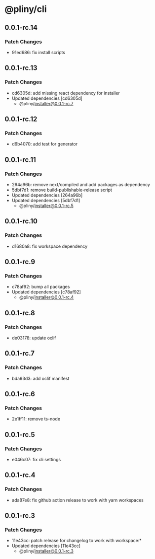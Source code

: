 # @pliny/cli

## 0.0.1-rc.14

### Patch Changes

- 91ed686: fix install scripts

## 0.0.1-rc.13

### Patch Changes

- cd6305d: add missing react dependency for installer
- Updated dependencies [cd6305d]
  - @pliny/installer@0.0.1-rc.7

## 0.0.1-rc.12

### Patch Changes

- d6b4070: add test for generator

## 0.0.1-rc.11

### Patch Changes

- 264a96b: remove next/compiled and add packages as dependency
- 5dbf7d1: remove build-publishable-release script
- Updated dependencies [264a96b]
- Updated dependencies [5dbf7d1]
  - @pliny/installer@0.0.1-rc.5

## 0.0.1-rc.10

### Patch Changes

- d1680a8: fix workspace dependency

## 0.0.1-rc.9

### Patch Changes

- c78af92: bump all packages
- Updated dependencies [c78af92]
  - @pliny/installer@0.0.1-rc.4

## 0.0.1-rc.8

### Patch Changes

- de03178: update oclif

## 0.0.1-rc.7

### Patch Changes

- bda93d3: add oclif manifest

## 0.0.1-rc.6

### Patch Changes

- 2e1ff11: remove ts-node

## 0.0.1-rc.5

### Patch Changes

- e046c07: fix cli settings

## 0.0.1-rc.4

### Patch Changes

- ada87e8: fix github action release to work with yarn workspaces

## 0.0.1-rc.3

### Patch Changes

- 11e43cc: patch release for changelog to work with workspace:\*
- Updated dependencies [11e43cc]
  - @pliny/installer@0.0.1-rc.3
